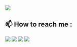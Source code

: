 <img align="left" src ="https://github-readme-stats.vercel.app/api?username=acwars&show_icons=true&count_private=true&theme=tokyonight&hide_border=true&include_all_commits=true&bg_color=0xffffff">

</br>

## :mailbox: How to reach me : 

[<img src="https://img.icons8.com/bubbles/50/000000/gmail.png"/>](mailto:codeacwars@gmail.com)
[<img target="_blank" src="https://img.icons8.com/bubbles/50/000000/linkedin.png"/>](https://www.linkedin.com/in/acwars/)
[<img target="_blank" src="https://img.icons8.com/bubbles/50/000000/github.png">](https://www.github.com/acwars/)
[<img target="_blank" src="https://img.icons8.com/bubbles/50/000000/twitter.png"/>](https://www.twitter.com/acwars/)
